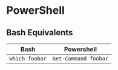 # PowerShell

## Bash Equivalents

| Bash | Powershell |
| --- | --- |
| `which foobar` | `Get-Command foobar` |
